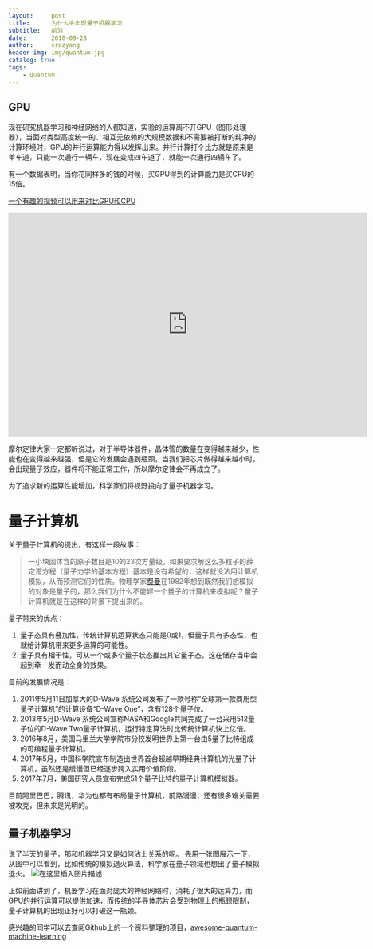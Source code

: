 ```yaml
---
layout:     post
title:      为什么会出现量子机器学习
subtitle:   前沿
date:       2018-09-28
author:     crazyang
header-img: img/quantum.jpg
catalog: true
tags:
    - Quantum
---
```



## GPU
现在研究机器学习和神经网络的人都知道，实验的运算离不开GPU（图形处理器），当面对类型高度统一的、相互无依赖的大规模数据和不需要被打断的纯净的计算环境时，GPU的并行运算能力得以发挥出来。并行计算打个比方就是原来是单车道，只能一次通行一辆车，现在变成四车道了，就能一次通行四辆车了。

有一个数据表明，当你花同样多的钱的时候，买GPU得到的计算能力是买CPU的15倍。

[一个有趣的视频可以用来对比GPU和CPU](https://v.youku.com/v_show/id_XNjY3MTY4NjAw.html?spm=a1z3jc.11711052.0.0&isextonly=1)

<iframe 
    width="720" 
    height="450" 
    src="http://player.youku.com/embed/XNjY3MTY4NjAw"
    frameborder="0" 
    allowfullscreen>
</iframe>



摩尔定律大家一定都听说过，对于半导体器件，晶体管的数量在变得越来越少，性能也在变得越来越强，但是它的发展会遇到瓶颈，当我们把芯片做得越来越小时，会出现量子效应，器件将不能正常工作，所以摩尔定律会不再成立了。

为了追求新的运算性能增加，科学家们将视野投向了量子机器学习。

# 量子计算机

关于量子计算机的提出，有这样一段故事：
>一小块固体含的原子数目是10的23次方量级，如果要求解这么多粒子的薛定谔方程（量子力学的基本方程）基本是没有希望的，这样就没法用计算机模拟，从而预测它们的性质。物理学家[费曼](https://baike.baidu.com/item/%E7%90%86%E6%9F%A5%E5%BE%B7%C2%B7%E8%B4%B9%E6%9B%BC)在1982年想到既然我们想模拟的对象是量子的，那么我们为什么不能建一个量子的计算机来模拟呢？量子计算机就是在这样的背景下提出来的。

 量子带来的优点：

 1. 量子态具有叠加性，传统计算机运算状态只能是0或1，但量子具有多态性，也就给计算机带来更多运算的可能性。
 2. 量子具有相干性，可从一个或多个量子状态推出其它量子态，这在储存当中会起到牵一发而动全身的效果。

目前的发展情况是：

 1. 2011年5月11日加拿大的D-Wave 系统公司发布了一款号称“全球第一款商用型量子计算机”的计算设备“D-Wave One”，含有128个量子位。
 2. 2013年5月D-Wave 系统公司宣称NASA和Google共同完成了一台采用512量子位的D-Wave Two量子计算机，运行特定算法时比传统计算机快上亿倍。
 3. 2016年8月，美国马里兰大学学院市分校发明世界上第一台由5量子比特组成的可编程量子计算机。
 4. 2017年5月，中国科学院宣布制造出世界首台超越早期经典计算机的光量子计算机，虽然还是缓慢但已经逐步跨入实用价值阶段。
 5. 2017年7月，美国研究人员宣布完成51个量子比特的量子计算机模拟器。

目前阿里巴巴，腾讯，华为也都有布局量子计算机，前路漫漫，还有很多难关需要被攻克，但未来是光明的。

## 量子机器学习
说了半天的量子，那和机器学习又是如何沾上关系的呢。
先用一张图展示一下，从图中可以看到，比如传统的模拟退火算法，科学家在量子领域也想出了量子模拟退火。
![在这里插入图片描述](https://img-blog.csdn.net/20180928142126376?watermark/2/text/aHR0cHM6Ly9ibG9nLmNzZG4ubmV0L3l6eV8xOTk2/font/5a6L5L2T/fontsize/400/fill/I0JBQkFCMA==/dissolve/70)

正如前面讲到了，机器学习在面对庞大的神经网络时，消耗了很大的运算力，而GPU的并行运算可以提供加速，而传统的半导体芯片会受到物理上的瓶颈限制，量子计算机的出现正好可以打破这一瓶颈。

感兴趣的同学可以去查阅Github上的一个资料整理的项目，[awesome-quantum-machine-learning](https://github.com/krishnakumarsekar/awesome-quantum-machine-learning)